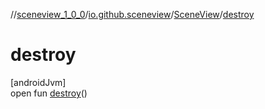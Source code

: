 //[sceneview_1_0_0](../../../index.md)/[io.github.sceneview](../index.md)/[SceneView](index.md)/[destroy](destroy.md)

# destroy

[androidJvm]\
open fun [destroy](destroy.md)()
